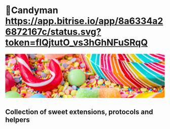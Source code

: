 
# 🍭Candyman https://app.bitrise.io/app/8a6334a26872167c/status.svg?token=fIQjtutO_vs3hGhNFuSRqQ

![Header](Header.jpg)


## Collection of sweet extensions, protocols and helpers
